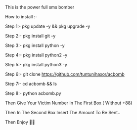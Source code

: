 This is the power full sms bomber

How to install :-

Step 1:- pkg update -y && pkg upgrade -y

Step 2:- pkg install git -y

Step 3:- pkg install python -y

Step 4:- pkg install python2 -y

Step 5:- pkg install python3 -y

Step 6:- git clone https://github.com/tuntunihaxor/acbomb

Step 7:- cd acbomb && ls

Step 8:- python acbomb.py

Then Give Your Victim Number In The First Box ( Without +88)

Then In The Second Box Insert The Amount To Be Sent..

Then Enjoy 🥰🥰
